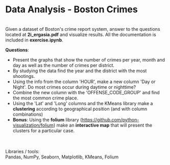 
# Data Analysis - Boston Crimes

<br/> Given a dataset of Boston's crime report system, answer to the questions located at **2i_ergasia.pdf** and visualize results. All the documentation is included in **exercise.ipynb**.<br>

**Questions**:
- Present the graphs that show the number of crimes per year, month and day as well as the number of crimes per district.
- By studying the data find the year and the district with the most shootings.
- Using the info from the column 'HOUR', make a new column 'Day or Night'. Do most crimes occur during daytime or nighttime?
- Combine the new column with the 'OFFENSE_CODE_GROUP' and find the most common crime place.
- Using the 'Lat' and 'Long' columns and the KMeans library make a **clustering** according to geographical position (and with column combinations)
- **Bonus**: Using the **folium** library (https://github.com/python-visualization/folium​) make an **interactive map** that will present the clusters for a particular case.

<br/><br/>Libraries / tools:
<br/>Pandas, NumPy, Seaborn, Matplotlib, KMeans, Folium

